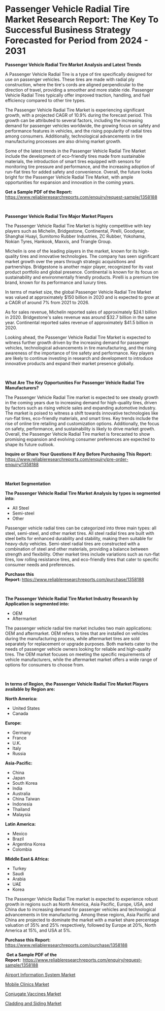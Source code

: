 <p><h1>Passenger Vehicle Radial Tire Market Research Report: The Key To Successful Business Strategy Forecasted for Period from 2024 - 2031</h1></p><p><strong>Passenger Vehicle Radial Tire Market Analysis and Latest Trends</strong></p>
<p><p>A Passenger Vehicle Radial Tire is a type of tire specifically designed for use on passenger vehicles. These tires are made with radial ply construction, where the tire's cords are aligned perpendicular to the direction of travel, providing a smoother and more stable ride. Passenger Vehicle Radial Tires typically offer improved traction, handling, and fuel efficiency compared to other tire types.</p><p>The Passenger Vehicle Radial Tire Market is experiencing significant growth, with a projected CAGR of 10.9% during the forecast period. This growth can be attributed to several factors, including the increasing demand for passenger vehicles worldwide, the growing focus on safety and performance features in vehicles, and the rising popularity of radial tires among consumers. Additionally, technological advancements in tire manufacturing processes are also driving market growth.</p><p>Some of the latest trends in the Passenger Vehicle Radial Tire Market include the development of eco-friendly tires made from sustainable materials, the introduction of smart tires equipped with sensors for monitoring tire pressure and performance, and the increasing adoption of run-flat tires for added safety and convenience. Overall, the future looks bright for the Passenger Vehicle Radial Tire Market, with ample opportunities for expansion and innovation in the coming years.</p></p>
<p><strong>Get a Sample PDF of the Report:&nbsp;</strong> <a href="https://www.reliableresearchreports.com/enquiry/request-sample/1358188">https://www.reliableresearchreports.com/enquiry/request-sample/1358188</a></p>
<p>&nbsp;</p>
<p><strong>Passenger Vehicle Radial Tire Major Market Players</strong></p>
<p><p>The Passenger Vehicle Radial Tire Market is highly competitive with key players such as Michelin, Bridgestone, Continental, Pirelli, Goodyear, Shanghai Huayi, Sumitomo Rubber Industries, ZC Rubber, Yokohama, Nokian Tyres, Hankook, Maxxis, and Triangle Group. </p><p>Michelin is one of the leading players in the market, known for its high-quality tires and innovative technologies. The company has seen significant market growth over the years through strategic acquisitions and partnerships. Bridgestone is another major player, recognized for its vast product portfolio and global presence. Continental is known for its focus on sustainability and environmentally friendly products. Pirelli is a premium tire brand, known for its performance and luxury tires.</p><p>In terms of market size, the global Passenger Vehicle Radial Tire Market was valued at approximately $150 billion in 2020 and is expected to grow at a CAGR of around 7% from 2021 to 2026. </p><p>As for sales revenue, Michelin reported sales of approximately $24.1 billion in 2020. Bridgestone's sales revenue was around $32.7 billion in the same year. Continental reported sales revenue of approximately $41.5 billion in 2020.</p><p>Looking ahead, the Passenger Vehicle Radial Tire Market is expected to witness further growth driven by the increasing demand for passenger vehicles, technological advancements in tire manufacturing, and the rising awareness of the importance of tire safety and performance. Key players are likely to continue investing in research and development to introduce innovative products and expand their market presence globally.</p></p>
<p>&nbsp;</p>
<p><strong>What Are The Key Opportunities For Passenger Vehicle Radial Tire Manufacturers?</strong></p>
<p><p>The Passenger Vehicle Radial Tire market is expected to see steady growth in the coming years due to increasing demand for high-quality tires, driven by factors such as rising vehicle sales and expanding automotive industry. The market is poised to witness a shift towards innovative technologies like run-flat tires, eco-friendly materials, and smart tires. Key trends include the rise of online tire retailing and customization options. Additionally, the focus on safety, performance, and sustainability is likely to drive market growth. Overall, the Passenger Vehicle Radial Tire market is forecasted to show promising expansion and evolving consumer preferences are expected to shape its future outlook.</p></p>
<p><strong>Inquire or Share Your Questions If Any Before Purchasing This Report:</strong> <a href="https://www.reliableresearchreports.com/enquiry/pre-order-enquiry/1358188">https://www.reliableresearchreports.com/enquiry/pre-order-enquiry/1358188</a></p>
<p>&nbsp;</p>
<p><strong>Market Segmentation</strong></p>
<p><strong>The Passenger Vehicle Radial Tire Market Analysis by types is segmented into:</strong></p>
<p><ul><li>All Steel</li><li>Semi-steel</li><li>Other</li></ul></p>
<p><p>Passenger vehicle radial tires can be categorized into three main types: all steel, semi-steel, and other market tires. All steel radial tires are built with steel belts for enhanced durability and stability, making them suitable for heavy-duty vehicles. Semi-steel radial tires are constructed with a combination of steel and other materials, providing a balance between strength and flexibility. Other market tires include variations such as run-flat tires, low rolling resistance tires, and eco-friendly tires that cater to specific consumer needs and preferences.</p></p>
<p><strong>Purchase this Report:&nbsp;</strong><a href="https://www.reliableresearchreports.com/purchase/1358188">https://www.reliableresearchreports.com/purchase/1358188</a></p>
<p>&nbsp;</p>
<p><strong>The Passenger Vehicle Radial Tire Market Industry Research by Application is segmented into:</strong></p>
<p><ul><li>OEM</li><li>Aftermarket</li></ul></p>
<p><p>The passenger vehicle radial tire market includes two main applications: OEM and aftermarket. OEM refers to tires that are installed on vehicles during the manufacturing process, while aftermarket tires are sold separately for replacement or upgrade purposes. Both markets cater to the needs of passenger vehicle owners looking for reliable and high-quality tires. The OEM market focuses on meeting the specific requirements of vehicle manufacturers, while the aftermarket market offers a wide range of options for consumers to choose from.</p></p>
<p>&nbsp;</p>
<p><strong>In terms of Region, the Passenger Vehicle Radial Tire Market Players available by Region are:</strong></p>
<p>
    <p> <strong> North America: </strong>
        <ul>
            <li>United States</li>
            <li>Canada</li>
        </ul>
        </p> 
    <p> <strong> Europe: </strong>
        <ul>
            <li>Germany</li>
            <li>France</li>
            <li>U.K.</li>
            <li>Italy</li>
            <li>Russia</li>
        </ul>
        </p> 
    <p> <strong> Asia-Pacific: </strong>
        <ul>
            <li>China</li>
            <li>Japan</li>
            <li>South Korea</li>
            <li>India</li>
            <li>Australia</li>
            <li>China Taiwan</li>
            <li>Indonesia</li>
            <li>Thailand</li>
            <li>Malaysia</li>
        </ul>
        </p> 
    <p> <strong> Latin America: </strong>
        <ul>
            <li>Mexico</li>
            <li>Brazil</li>
            <li>Argentina Korea</li>
            <li>Colombia</li>
        </ul>
        </p> 
    <p> <strong> Middle East & Africa: </strong>
        <ul>
            <li>Turkey</li>
            <li>Saudi</li>
            <li>Arabia</li>
            <li>UAE</li>
            <li>Korea</li>
        </ul>
    </p>
    </p>
<p><p>The Passenger Vehicle Radial Tire market is expected to experience robust growth in regions such as North America, Asia Pacific, Europe, USA, and China due to increasing demand for passenger vehicles and technological advancements in tire manufacturing. Among these regions, Asia Pacific and China are projected to dominate the market with a market share percentage valuation of 35% and 25% respectively, followed by Europe at 20%, North America at 15%, and USA at 5%.</p></p>
<p><strong>Purchase this Report: </strong><a href="https://www.reliableresearchreports.com/purchase/1358188">https://www.reliableresearchreports.com/purchase/1358188</a></p>
<p>&nbsp;<strong>Get a Sample PDF of the Report:&nbsp;&nbsp;</strong><a href="https://www.reliableresearchreports.com/enquiry/request-sample/1358188">https://www.reliableresearchreports.com/enquiry/request-sample/1358188</a></p>
<p><strong></strong></p>
<p><p><a href="https://view.publitas.com/reportprime-1/airport-information-system-market-size-global-industry-overview-market-segmentation-and-forecast-2023-to-2030/">Airport Information System Market</a></p><p><a href="https://spotless-saver-8fd.notion.site/Mobile-Clinics-Market-Analysis-Examines-its-Scope-on-Growth-Opportunities-and-Forecasted-Trends-Spa-b008b4ab1b0649999e754dc451c5befe">Mobile Clinics Market</a></p><p><a href="https://view.publitas.com/reportprime-1/conjugate-vaccines-market-analysis-examines-its-scope-on-growth-opportunities-and-forecasted-trends-spanning-from-2023-to-2030/">Conjugate Vaccines Market</a></p><p><a href="https://view.publitas.com/reportprime-1/cladding-and-siding-market-size-growth-outlook-from-2023-to-2030-projecting-at-markets-trends-analysis-by-application-regional-outlook-and-revenue/">Cladding and Siding Market</a></p></p>